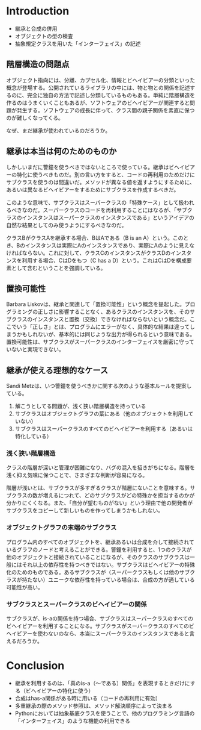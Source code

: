 # Introduction

* 継承と合成の併用
* オブジェクトの型の検査
* 抽象規定クラスを用いた「インターフェイス」の記述

## 階層構造の問題点

オブジェクト指向には、分離、カプセル化、情報とビヘイビアーの分類といった概念が登場する。公開されているライブラリの中には、物と物との関係を記述するのに、完全に独自の方法で記述し分類しているものもある。単純に階層構造を作るのはうまくいくこともあるが、ソフトウェアのビヘイビアーが関連すると問題が発生する。ソフトウェアの成長に伴って、クラス間の親子関係を素直に保つのが難しくなってくる。

なぜ、まだ継承が使われているのだろうか。

## 継承は本当は何のためのものか

しかしいまだに警鐘を使うべきではないところで使っている。継承はビヘイビアーの特化に使うべきものだ。別の言い方をすると、コードの再利用のためだけにサブクラスを使うのは間違いだ。メソッドが異なる値を返すようにするために、あるいは異なるビヘイビアーをするためにサブクラスを作成するべきだ。

このような意味で、サブクラスはスーパークラスの「特殊ケース」として扱われるべきなのだ。スーパークラスのコードを再利用することにはなるが、「サブクラスのインスタンスはスーパークラスのインスタンスである」というアイデアの自然な結果としてのみ使うようにするべきなのだ。

クラスBがクラスAを継承する場合、BはAである（B is an A）という。このとき、Bのインスタンスは実際にAのインスタンスであり、実際にAのように見えなければならない。これに対して、クラスCのインスタンスがクラスDのインスタンスを利用する場合、CはDをもつ（C has a D）という。これはCはDを構成要素として含むということを強調している。

## 置換可能性

Barbara Liskovは、継承と関連して「置換可能性」という概念を提起した。プログラミングの正しさに影響することなく、あるクラスのインスタンスを、そのサブクラスのインスタンスと置換（交換）できなければならないという概念だ。ここでいう「正しさ」とは、プログラムにエラーがなく、具体的な結果は違ってしまうかもしれないが、基本的には同じような出力が得られるという意味である。置換可能性は、サブクラスがスーパークラスのインターフェイスを厳密に守っていないと実現できない。

## 継承が使える理想的なケース

Sandi Metzは、いつ警鐘を使うべきかに関する次のような基本ルールを提案している。

1. 解こうとしてる問題が、浅く狭い階層構造を持っている
2. サブクラスはオブジェクトグラフの葉にある（他のオブジェクトを利用していない）
3. サブクラスはスーパークラスのすべてのビヘイビアーを利用する（あるいは特化している）

### 浅く狭い階層構造

クラスの階層が深いと管理が困難になり、バグの混入を招きがちになる。階層を浅く抑え気味に保つことで、さまざまな判断が容易になる。

階層が浅いとは、サブクラスが多すぎるクラスが階層にないことを意味する。サブクラスの数が増えるにつれて、どのサブクラスがどの特殊かを担当するのかが分かりにくくなる。また、「自分が望むものがない」という理由で他の開発者がサブクラスをコピーして新しいものを作ってしまうかもしれない。

### オブジェクトグラフの末端のサブクラス

プログラム内のすべてのオブジェクトを、継承あるいは合成を介して接続されているグラフのノードと考えることができる。警鐘を利用すると、1つのクラスが他のオブジェクトと接続されていることになるが、そのクラスのサブクラスは一般にはそれ以上の依存性を持つべきではない。サブクラスはビヘイビアーの特殊化のためのものである。あるサブクラスが（スーパークラスもしくは他のサブクラスが持たない）ユニークな依存性を持っている場合は、合成の方が適している可能性が高い。

### サブクラスとスーパークラスのビヘイビアーの関係

サブクラスが、is-aの関係を持つ場合、サブクラスはスーパークラスのすべてのビヘイビアーを利用することになる。サブクラスがスーパークラスのすべてのビヘイビアーを使わないのなら、本当にスーパークラスのインスタンスであると言えるだろうか。

# Conclusion

* 継承を利用するのは、「真のis-a（〜である）関係」を表現するときだけにする（ビヘイビアーの特化に使う）
* 合成はhas-a関係がある時に用いる（コードの再利用に有効）
* 多重継承の際のメソッド参照は、メソッド解決順序によって決まる
* Pythonにおいては抽象基底クラスを使うことで、他のプログラミング言語の「インターフェイス」のような機能の利用できる
